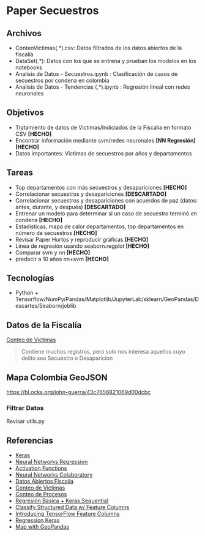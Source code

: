 # Paper Secuestros

## Archivos

- ConteoVictimas(.*).csv: Datos filtrados de los datos abiertos de la fiscalía
- DataSet(.*): Datos con los que se entrena y prueban los modelos en los notebooks
- Analisis de Datos - Secuestros.ipynb : Clasificación de casos de secuestros por condena en colombia 
- Analisis de Datos - Tendencias (.*).ipynb : Regresión lineal con redes neuronales

## Objetivos

- Tratamiento de datos de Victimas/Indiciados de la Fiscalia en formato CSV **[HECHO]**
- Encontrar información mediante svm/redes neuronales **[NN Regresión]** **[HECHO]**
- Datos importantes: Victimas de secuestros por años y departamentos

## Tareas

- Top departamentos con más secuestros y desapariciones **[HECHO]**
- Correlacionar secuestros y desapariciones **[DESCARTADO]**
- Correlacionar secuestros y desapariciones con acuerdos de paz (datos: antes, durante, y después) **[DESCARTADO]**
- Entrenar un modelo para determinar si un caso de secuestro terminó en condena **[HECHO]**
- Estadisticas, mapa de calor departamentos, top departamentos en número de secuestros **[HECHO]**
- Revisar Paper Hurtos y reproducir gráficas **[HECHO]**
- Linea de regresión usando seaborn.regplot **[HECHO]** 
- Comparar svm y nn **[HECHO]**
- predecir a 10 años nn+svm **[HECHO]**

## Tecnologías

- Python + Tensorflow/NumPy/Pandas/Matplotlib/JupyterLab/sklearn/GeoPandas/Descartes/Seaborn/joblib

## Datos de la Fiscalía

[Conteo de Victimas](https://www.datos.gov.co/Justicia-y-Derecho/Conteo-de-V-ctimas/sft7-9im5)
> Contiene muchos registros, pero solo nos interesa aquellos cuyo delito sea Secuestro o Desaparición

## Mapa Colombia GeoJSON

https://bl.ocks.org/john-guerra/43c7656821069d00dcbc

### Filtrar Datos

Revisar utils.py

## Referencias

- [Keras](https://keras.io/)
- [Neural Networks Regression](https://missinglink.ai/guides/neural-network-concepts/neural-networks-regression-part-1-overkill-opportunity/)
- [Activation Functions](https://missinglink.ai/guides/neural-network-concepts/7-types-neural-network-activation-functions-right/)
- [Neural Networks Colaboratory](https://colab.research.google.com/drive/1B1ZFXIPgDjKg7TQHhd7Nlmi5oz-N3CNo)
- [Datos Abiertos Fiscalía](https://www.datos.gov.co/browse?q=fiscalia%20spoa&sortBy=relevance)
- [Conteo de Victimas](https://www.datos.gov.co/Justicia-y-Derecho/Conteo-de-V-ctimas/sft7-9im5)
- [Conteo de Procesos](https://www.datos.gov.co/Justicia-y-Derecho/Conteo-de-Procesos/q6re-36rh)
- [Regresión Basica + Keras.Sequential](https://www.tensorflow.org/tutorials/keras/regression)
- [Classify Structured Data w/ Feature Columns](https://www.tensorflow.org/tutorials/structured_data/feature_columns)
- [Introducing TensorFlow Feature Columns](https://developers.googleblog.com/2017/11/introducing-tensorflow-feature-columns.html)
- [Regression Keras](https://www.pluralsight.com/guides/regression-keras)
- [Map with GeoPandas](https://github.com/bendoesdata/make-a-map-geopandas)